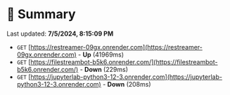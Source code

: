 # 📖 Summary
Last updated: **7/5/2024, 8:15:09 PM**

- `GET` [https://restreamer-09gx.onrender.com](https://restreamer-09gx.onrender.com) - **Up** (41969ms)
- `GET` [https://filestreambot-b5k6.onrender.com/](https://filestreambot-b5k6.onrender.com/) - **Down** (229ms)
- `GET` [https://jupyterlab-python3-12-3.onrender.com](https://jupyterlab-python3-12-3.onrender.com) - **Down** (208ms)
